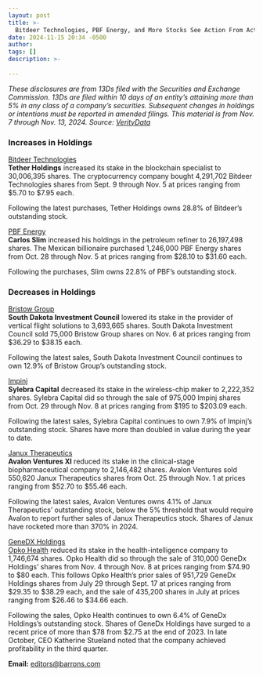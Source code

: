 ```yaml
---
layout: post
title: >-
  Bitdeer Technologies, PBF Energy, and More Stocks See Action From Activist Investors
date: 2024-11-15 20:34 -0500
author: 
tags: []
description: >-
  
---
```

*These disclosures are from 13Ds filed with the Securities and Exchange Commission. 13Ds are filed within 10 days of an entity’s attaining more than 5% in any class of a company’s securities. Subsequent changes in holdings or intentions must be reported in amended filings. This material is from Nov. 7 through Nov. 13, 2024. Source: [VerityData](http://www.verityplatform.com)*

### Increases in Holdings

[Bitdeer Technologies](/market-data/stocks/btdr?mod=article_chiclet)   
 **Tether Holdings** increased its stake in the blockchain specialist to 30,006,395 shares. The cryptocurrency company bought 4,291,702 Bitdeer Technologies shares from Sept. 9 through Nov. 5 at prices ranging from \$5.70 to \$7.95 each.

Following the latest purchases, Tether Holdings owns 28.8% of Bitdeer’s outstanding stock.

[PBF Energy](/market-data/stocks/pbf?mod=article_chiclet)   
 **Carlos Slim** increased his holdings in the petroleum refiner to 26,197,498 shares. The Mexican billionaire purchased 1,246,000 PBF Energy shares from Oct. 28 through Nov. 5 at prices ranging from \$28.10 to \$31.60 each.

Following the purchases, Slim owns 22.8% of PBF’s outstanding stock.

### Decreases in Holdings

[Bristow Group](/market-data/stocks/vtol?mod=article_chiclet)   
 **South Dakota Investment Council** lowered its stake in the provider of vertical flight solutions to 3,693,665 shares. South Dakota Investment Council sold 75,000 Bristow Group shares on Nov. 6 at prices ranging from \$36.29 to \$38.15 each.

Following the latest sales, South Dakota Investment Council continues to own 12.9% of Bristow Group’s outstanding stock.

[Impinj](/market-data/stocks/pi?mod=article_chiclet)   
 **Sylebra Capital** decreased its stake in the wireless-chip maker to 2,222,352 shares. Sylebra Capital did so through the sale of 975,000 Impinj shares from Oct. 29 through Nov. 8 at prices ranging from \$195 to \$203.09 each.

Following the latest sales, Sylebra Capital continues to own 7.9% of Impinj’s outstanding stock. Shares have more than doubled in value during the year to date.

[Janux Therapeutics](/market-data/stocks/janx?mod=article_chiclet)   
 **Avalon Ventures XI** reduced its stake in the clinical-stage biopharmaceutical company to 2,146,482 shares. Avalon Ventures sold 550,620 Janux Therapeutics shares from Oct. 25 through Nov. 1 at prices ranging from \$52.70 to \$55.46 each.

Following the latest sales, Avalon Ventures owns 4.1% of Janux Therapeutics’ outstanding stock, below the 5% threshold that would require Avalon to report further sales of Janux Therapeutics stock. Shares of Janux have rocketed more than 370% in 2024.

[GeneDX Holdings](/market-data/stocks/wgs?mod=article_chiclet)   
 [Opko Health](/market-data/stocks/opk?mod=article_chiclet) reduced its stake in the health-intelligence company to 1,746,674 shares. Opko Health did so through the sale of 310,000 GeneDx Holdings’ shares from Nov. 4 through Nov. 8 at prices ranging from \$74.90 to \$80 each. This follows Opko Health’s prior sales of 951,729 GeneDx Holdings shares from July 29 through Sept. 17 at prices ranging from \$29.35 to \$38.29 each, and the sale of 435,200 shares in July at prices ranging from \$26.46 to \$34.66 each.

Following the sales, Opko Health continues to own 6.4% of GeneDx Holdings’s outstanding stock. Shares of GeneDx Holdings have surged to a recent price of more than \$78 from \$2.75 at the end of 2023. In late October, CEO Katherine Stueland noted that the company achieved profitability in the third quarter.

**Email:** [editors@barrons.com](mailto:editors@barrons.com)


